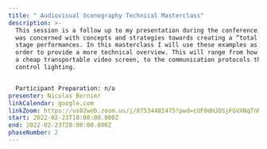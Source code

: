 ```yaml
---
title: " Audiovisual Scenography Technical Masterclass"
description: >-
  This session is a follow up to my presentation during the conference, which
  was concerned with concepts and strategies towards creating a “total art” for
  stage performances. In this masterclass I will use these examples as cases in
  order to provide a more technical overview. This will range from how to build
  a cheap transportable video screen, to the communication protocols that
  control lighting.


  Participant Preparation: n/a
presenter: Nicolas Bernier
linkCalendar: google.com
linkZoom: https://us02web.zoom.us/j/87534481475?pwd=cUF0dHJDSjFGVXNqTnNiNm9HSC9NUT09
start: 2022-02-23T18:00:00.000Z
end: 2022-02-23T20:00:00.000Z
phaseNumber: 2
---
```


